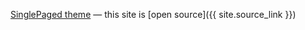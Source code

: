 [SinglePaged theme](https://github.com/t413/SinglePaged)
&mdash;
this site is [open source]({{ site.source_link }})
